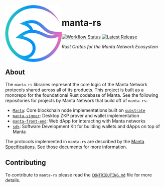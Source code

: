 <a href="https://github.com/manta-network/manta-rs">
    <img align="left" height="180" alt="github-banner" src="./logo.svg">
</a>

# manta-rs

[![Workflow Status](https://flat.badgen.net/github/checks/Manta-Network/manta-rs?label=workflow)](https://github.com/Manta-Network/manta-rs/actions)
[![Latest Release](https://flat.badgen.net/github/release/Manta-Network/manta-rs)](https://github.com/Manta-Network/manta-rs/releases)

_Rust Crates for the Manta Network Ecosystem_

<br>

## About

The `manta-rs` libraries represent the core logic of the Manta Network protocols shared across all of its products. This project is built as a monorepo for the foundational Rust codebase of Manta. See the following repositories for projects by Manta Network that build off of `manta-rs`:

- [`Manta`](https://github.com/manta-network/Manta): Core blockchain node implementations built on [`substrate`](https://github.com/paritytech/substrate)
- [`manta-signer`](https://github.com/manta-network/manta-signer): Desktop ZKP prover and wallet implementation
- [`manta-front-end`](https://github.com/manta-network/manta-front-end): Web dApp for interacting with Manta networks
- [`sdk`](https://github.com/manta-network/sdk): Software Development Kit for building wallets and dApps on top of Manta

The protocols implemented in `manta-rs` are described by the [Manta Specifications](https://github.com/manta-network/spec). See those documents for more information.

## Contributing

To contribute to `manta-rs` please read the [`CONTRIBUTING.md`](./CONTRIBUTING.md) file for more details.
